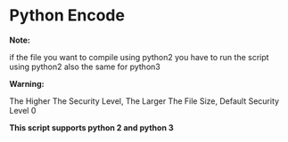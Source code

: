 # Python Encode
**Note:**

if the file you want to compile using python2 you have to run the script using python2 also the same for python3


**Warning:**

The Higher The Security Level, The Larger The File Size, Default Security Level 0

**This script supports python 2 and python 3**
